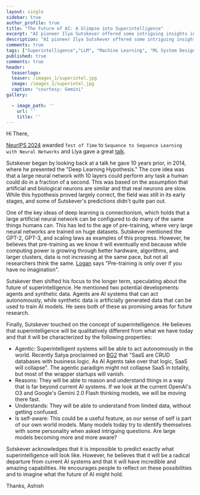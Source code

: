 ```yaml
---
layout: single
sidebar: true
author_profile: true
title: "The Future of AI: A Glimpse into Superintelligence"
excerpt: "AI pioneer Ilya Sutskever offered some intriguing insights into the future of AI and the potential for superintelligence."
description: "AI pioneer Ilya Sutskever offered some intriguing insights into the future of AI and the potential for superintelligence."
comments: true
tags: ["Superintelligence","LLM", "Machine Learning", "ML System Design"]
published: true
comments: true
header:
  teaserlogo:
  teaser: /images_1/superintel.jpg
  image: /images_1/superintel.jpg
  caption: "courtesy: Gemini"
gallery:

  - image_path: ''
    url: ''
    title: ''
---
```


Hi There,

[NeurIPS 2024](https://blog.neurips.cc/2024/11/27/announcing-the-neurips-2024-test-of-time-paper-awards/) awarded `Test of Time` to `Sequence to Sequence Learning with Neural Networks` and Llya gave a great [talk](https://x.com/vincentweisser/status/1867719020444889118).

Sutskever began by looking back at a talk he gave 10 years prior, in 2014, where he presented the "Deep Learning Hypothesis." The core idea was that a large neural network with 10 layers could perform any task a human could do in a fraction of a second. This was based on the assumption that artificial and biological neurons are similar and that real neurons are slow. While this hypothesis proved largely correct, the field was still in its early stages, and some of Sutskever's predictions didn't quite pan out.

One of the key ideas of deep learning is connectionism, which holds that a large artificial neural network can be configured to do many of the same things humans can. This has led to the age of pre-training, where very large neural networks are trained on huge datasets. Sutskever mentioned the GPT-2, GPT-3, and scaling laws as examples of this progress. However, he believes that pre-training as we know it will eventually end because while computing power is growing through better hardware, algorithms, and larger clusters, data is not increasing at the same pace, but not all researchers think the same. [Logan](https://x.com/OfficialLoganK) says "Pre-training is only over if you have no imagination".

Sutskever then shifted his focus to the longer term, speculating about the future of superintelligence. He mentioned two potential developments: agents and synthetic data. Agents are AI systems that can act autonomously, while synthetic data is artificially generated data that can be used to train AI models. He sees both of these as promising areas for future research.

Finally, Sutskever touched on the concept of superintelligence. He believes that superintelligence will be qualitatively different from what we have today and that it will be characterized by the following properties:

* Agentic: Superintelligent systems will be able to act autonomously in the world. Recently Satya proclaimed on [BG2](https://www.youtube.com/watch?v=9NtsnzRFJ_o&ab_channel=Bg2Pod) that "SaaS are CRUD databases with business logic. As AI Agents take over that logic, SaaS will collapse". The agentic paradigm might not collapse SaaS in totality, but most of the wrapper startups will vanish.
* Reasons: They will be able to reason and understand things in a way that is far beyond current AI systems. If we look at the current OpenAI's O3 and Google's Gemini 2.0 Flash thinking models, we will be moving there fast.
* Understands: They will be able to understand from limited data, without getting confused.
* Is self-aware: This could be a useful feature, as our sense of self is part of our own world models. Many models today try to identify themselves with some personality when asked intriguing questions. Are large models becoming more and more aware?

Sutskever acknowledges that it is impossible to predict exactly what superintelligence will look like. However, he believes that it will be a radical departure from current AI systems and that it will have incredible and amazing capabilities. He encourages people to reflect on these possibilities and to imagine what the future of AI might hold.

Thanks,
Ashish
